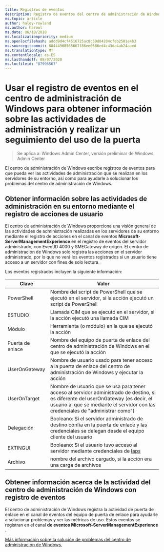 ```yaml
---
title: Registros de eventos
description: Registro de eventos del centro de administración de Windows (proyecto Honolulu)
ms.topic: article
author: haley-rowland
ms.author: harowl
ms.date: 06/18/2018
ms.localizationpriority: medium
ms.openlocfilehash: addd9d4cf4516725ac8c59d84204cfeb2501e4b3
ms.sourcegitcommit: 68444968565667f86ee0586ed4c43da4ab24aaed
ms.translationtype: MT
ms.contentlocale: es-ES
ms.lasthandoff: 08/07/2020
ms.locfileid: "87996567"
---
```

# <a name="use-event-logging-in-windows-admin-center-to-gain-insight-into-management-activities-and-track-gateway-usage"></a>Usar el registro de eventos en el centro de administración de Windows para obtener información sobre las actividades de administración y realizar un seguimiento del uso de la puerta

>Se aplica a: Windows Admin Center, versión preliminar de Windows Admin Center

El centro de administración de Windows escribe registros de eventos para que pueda ver las actividades de administración que se realizan en los servidores de su entorno, así como para ayudarle a solucionar los problemas del centro de administración de Windows.

## <a name="gain-insight-into-management-activities-in-your-environment-through-user-action-logging"></a>Obtener información sobre las actividades de administración en su entorno mediante el registro de acciones de usuario

El centro de administración de Windows proporciona una visión general de las actividades de administración realizadas en los servidores de su entorno mediante el registro de acciones en el canal de eventos **Microsoft-ServerManagementExperience** en el registro de eventos del servidor administrado, con EventID 4000 y SMEGateway de origen. El centro de administración de Windows solo registra las acciones en el servidor administrado, por lo que no verá los eventos registrados si un usuario tiene acceso a un servidor con fines de solo lectura.

Los eventos registrados incluyen la siguiente información:

| Clave           | Valor                                                                                              |
|---------------|----------------------------------------------------------------------------------------------------|
| PowerShell    | Nombre del script de PowerShell que se ejecutó en el servidor, si la acción ejecutó un script de PowerShell |
| ESTUDIO           | Llamada CIM que se ejecutó en el servidor, si la acción ejecutó una llamada CIM                        |
| Módulo        | Herramienta (o módulo) en la que se ejecutó la acción                                                     |
| Puerta de enlace       | Nombre del equipo de puerta de enlace del centro de administración de Windows en el que se ejecutó la acción                     |
| UserOnGateway | Nombre de usuario usado para tener acceso a la puerta de enlace del centro de administración de Windows y ejecutar la acción                    |
| UserOnTarget  | Nombre de usuario que se usa para tener acceso al servidor administrado de destino, si es diferente del userOnGateway (es decir, el usuario al que se mediante el servidor con las credenciales de "administrar como") |
| Delegación    | Booleano: Si el servidor administrado de destino confía en la puerta de enlace y las credenciales se delegan desde el equipo cliente del usuario             |
| EXTINGUI          | Booleano: Si el usuario tuvo acceso al servidor mediante credenciales de [laps](/previous-versions/mt227395(v=msdn.10))                          |
| Archivo          | nombre del archivo cargado, si la acción era una carga de archivos                                |

## <a name="learn-about-windows-admin-center-activity-with-event-logging"></a>Obtener información acerca de la actividad del centro de administración de Windows con registro de eventos

El centro de administración de Windows registra la actividad de puerta de enlace en el canal de eventos del equipo de puerta de enlace para ayudarle a solucionar problemas y ver las métricas de uso. Estos eventos se registran en el canal **de eventos Microsoft-ServerManagementExperience** .

[Más información sobre la solución de problemas del centro de administración de Windows.](../support/troubleshooting.md)